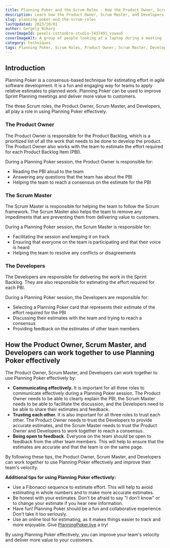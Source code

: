 ```yaml
---
title: Planning Poker and the Scrum Roles - How the Product Owner, Scrum Master, and Developers can work together to use Planning Poker effectively
description: Learn how the Product Owner, Scrum Master, and Developers can work together to use Planning Poker effectively to improve team velocity and deliver more value to customers.
slug: planning-poker-and-the-scrum-roles
lastUpdated: 2023/10/01
author: Gergely Bihary
coverImageId: pexels-cottonbro-studio-7437491_vswau5
coverImageAlt: A group of people looking at a laptop during a meeting
category: techniques
tags: Planning Poker, Scrum Roles, Product Owner, Scrum Master, Developers, Team Collaboration
---
```


## Introduction

Planning Poker is a consensus-based technique for estimating effort in agile software development. It is a fun and engaging way for teams to apply relative estimates to planned work. Planning Poker can be used to improve Sprint Planning meetings and deliver more value to customers.

The three Scrum roles, the Product Owner, Scrum Master, and Developers, all play a role in using Planning Poker effectively.

### The Product Owner

The Product Owner is responsible for the Product Backlog, which is a prioritized list of all the work that needs to be done to develop the product. The Product Owner also works with the team to estimate the effort required for each Product Backlog Item (PBI).

During a Planning Poker session, the Product Owner is responsible for:

- Reading the PBI aloud to the team
- Answering any questions that the team has about the PBI
- Helping the team to reach a consensus on the estimate for the PBI

### The Scrum Master

The Scrum Master is responsible for helping the team to follow the Scrum framework. The Scrum Master also helps the team to remove any impediments that are preventing them from delivering value to customers.

During a Planning Poker session, the Scrum Master is responsible for:

- Facilitating the session and keeping it on track
- Ensuring that everyone on the team is participating and that their voice is heard
- Helping the team to resolve any conflicts or disagreements

### The Developers

The Developers are responsible for delivering the work in the Sprint Backlog. They are also responsible for estimating the effort required for each PBI.

During a Planning Poker session, the Developers are responsible for:

- Selecting a Planning Poker card that represents their estimate of the effort required for the PBI
- Discussing their estimates with the team and trying to reach a consensus
- Providing feedback on the estimates of other team members

## How the Product Owner, Scrum Master, and Developers can work together to use Planning Poker effectively

The Product Owner, Scrum Master, and Developers can work together to use Planning Poker effectively by:

- **Communicating effectively.** It is important for all three roles to communicate effectively during a Planning Poker session. The Product Owner needs to be able to clearly explain the PBI, the Scrum Master needs to be able to facilitate the discussion, and the Developers need to be able to share their estimates and feedback.
- **Trusting each other.** It is also important for all three roles to trust each other. The Product Owner needs to trust the Developers to provide accurate estimates, and the Scrum Master needs to trust the Product Owner and Developers to work together to reach a consensus.
- **Being open to feedback.** Everyone on the team should be open to feedback from the other team members. This will help to ensure that the estimates are accurate and that the team is on the same page.

By following these tips, the Product Owner, Scrum Master, and Developers can work together to use Planning Poker effectively and improve their team's velocity.

**Additional tips for using Planning Poker effectively:**

- Use a Fibonacci sequence to estimate effort. This will help to avoid estimating in whole numbers and to make more accurate estimates.
- Be honest with your estimates. Don't be afraid to say "I don't know" or to change your estimate if you hear new information.
- Have fun! Planning Poker should be a fun and collaborative experience. Don't take it too seriously.
- Use an online tool for estimating, as it makes things easier to track and more enjoyable. Give [PlanningPoker.live](https://planningpoker.live) a try!

By using Planning Poker effectively, you can improve your team's velocity and deliver more value to your customers.
